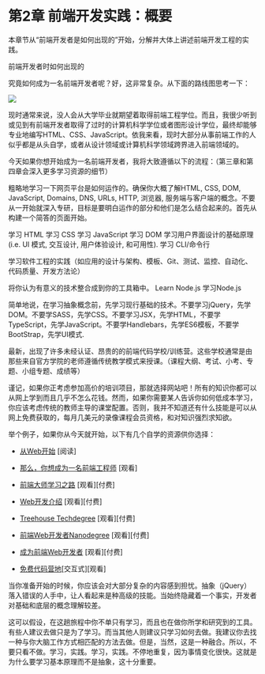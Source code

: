 <!-- Chapter 2. The Practice of Front-end Development: Overview -->
# 第2章 前端开发实践：概要
<!-- This chapter will break down and broadly describes the practice of front-end engineering starting with, "How Front-End Developers Are Made". -->
本章节从“前端开发者是如何出现的”开始，分解并大体上讲述前端开发工程的实践。

<!-- 2.1 - How Front-End Developers Are Made -->
前端开发者时如何出现的
<!-- How exactly does one become a front-end developer? Well, it's complicated. Just consider this road map: -->

究竟如何成为一名前端开发者呢？好，这非常复杂。从下面的路线图思考一下：

![](https://frontendmasters.com/books/front-end-handbook/2019/assets/images/frontend.png)

<!-- Today, in general, one can't go to college and expect to graduate with a degree in front-end engineering. And, I rarely hear of or meet front-end developers who suffered through what is likely a deprecated computer science degree or graphic design degree to end up writing HTML, CSS, and JavaScript professionally. From my perspective, most of the people working on the front-end today generally seem to be self-taught from the ground up or cross over into the front-end space from design or computer science fields. -->

现时通常来说，没人会从大学毕业就期望着取得前端工程学位。而且，我很少听到或见到有前端开发者取得了过时的计算机科学学位或者图形设计学位，最终却能够专业地编写HTML、CSS、JavaScript。依我来看，现时大部分从事前端工作的人似乎都是从头自学，或者从设计领域或计算机科学领域跨界进入前端领域的。

<!-- If you were to set out today to become a front-end developer I would loosely strive to follow the process outlined below (Chapter 3 and Chapter 4 will dive into more details on learning resources). -->
今天如果你想开始成为一名前端开发者，我将大致遵循以下的流程：（第三章和第四章会深入更多学习资源的细节）

<!-- Learn, roughly, how the web platform works. Make sure you know the "what" and "where" of HTML, CSS, DOM, JavaScript, Domains, DNS, URLs, HTTP, browsers, and servers/hosting. Don't dive deep on anything just yet, just aim to understand the parts at play and how they loosely fit together. Start by building simple web pages. -->

粗略地学习一下网页平台是如何运作的。确保你大概了解HTML, CSS, DOM, JavaScript, Domains, DNS, URLs, HTTP, 浏览器, 服务端与客户端的概念。不要从一开始就深入专研，目标是要明白运作的部分和他们是怎么结合起来的。首先从构建一个简答的页面开始。

学习 HTML
学习 CSS
学习 JavaScript
学习 DOM
学习用户界面设计的基础原理 (i.e. UI 模式, 交互设计, 用户体验设计, 和可用性).
学习 CLI/命令行
<!-- Learn the practice of software engineering (i.e., Application design/architecture, templates, Git, testing, monitoring, automating, code quality, development methodologies). -->
学习软件工程的实践（如应用的设计与架构、模板、Git、测试、监控、自动化、代码质量、开发方法论）
<!-- Get opinionated and customize your tool box with whatever makes sense to your brain (e.g. Webpack, React, and Mobx). -->
将你认为有意义的技术整合成到你的工具箱中。
Learn Node.js
学习Node.js
<!-- A short word of advice on learning. Learn the actual underlying technologies, before learning abstractions. Don't learn jQuery, learn the DOM. Don't learn SASS, learn CSS. Don't learn JSX, learn HTML. Don't learn TypeScript, learn JavaScript. Don't learn Handlebars, learn JavaScript ES6 templates. Don't just use Bootstrap, learn UI patterns. -->

简单地说，在学习抽象概念前，先学习现行基础的技术。不要学习jQuery，先学DOM。不要学SASS，先学CSS。不要学习JSX，先学HTML，不要学TypeScript，先学JavaScript。不要学Handlebars，先学ES6模板，不要学BootStrap，先学UI模式.

<!-- Lately a lot of non-accredited, expensive, front-end code schools/bootcamps have emerged. These avenues of becoming a front-end developer are typically teacher directed courses, that follow a more traditional style of learning, from an official instructor (i.e., syllabus, test, quizzes, projects, team projects, grades, etc.). -->

最新，出现了许多未经认证、昂贵的的前端代码学校/训练营。这些学校通常是由那些来自官方学院的老师遵循传统教学模式来授课。（课程大纲、考试、小考、专题、小组专题、成绩等）

<!-- Keep in mind, if you are considering an expensive training program, this is the web! Everything you need to learn is on the web for the taking, costing little to nothing. However, if you need someone to tell you how to take and learn what is low cost to free, and hold you accountable for learning it, you should consider a traditional instructor lead class room setting. Otherwise, I am not aware of any other profession that is practically free for the taking with an internet connection, a couple of dollars a month for screencasting memberships, and a burning desire for knowledge. -->

谨记，如果你正考虑参加高价的培训项目，那就选择网站吧！所有的知识你都可以从网上学到而且几乎不怎么花钱。然而，如果你需要某人告诉你如何低成本学习，你应该考虑传统的教师主导的课堂配置。否则，我并不知道还有什么技能是可以从网上免费获取的，每月几美元的录像课程会员资格，和对知识强烈求知欲。

<!-- For example, if you want to get going today, consuming one or more of the following self-directed resources below can work: -->

举个例子，如果你从今天就开始，以下有几个自学的资源供你选择：

<!-- Getting started with the Web [read] -->
- [从Web开始](https://developer.mozilla.org/en-US/docs/Learn/Getting_started_with_the_web) [阅读]
<!-- So, You Want to be a Front-End Engineer [watch] -->
- [那么，你想成为一名前端工程师](https://developer.mozilla.org/en-US/docs/Learn/Getting_started_with_the_web) [观看]
<!-- Frontend Masters Learning Paths [watch][$] -->
- [前端大师学习之路](https://frontendmasters.com/learn) [观看][付费]
<!-- Introduction to Web Development [watch][$] -->
- [Web开发介绍](https://frontendmasters.com/courses/web-development-v2/) [观看][付费]
<!-- Treehouse Techdegree [watch][$] -->
- [Treehouse Techdegree](https://teamtreehouse.com/techdegree/front-end-web-development-2) [观看][付费]
<!-- Front-End Web Developer Nanodegree [watch][$] -->
- [前端Web开发者Nanodegree](https://www.udacity.com/course/front-end-web-developer-nanodegree--nd001) [观看][付费]
<!-- Become a Front-End Web Developer [watch][$] -->
- [成为前端Web开发者](https://www.lynda.com/learning-paths/Web/become-a-front-end-web-developer) [观看][付费]
<!-- freeCodeCamp [interactive][watch] -->
- [免费代码营地](https://learn.freecodecamp.org/)[交互式][观看]

<!-- When getting your start, you should fear most things that conceal complexity. Abstractions (e.g. jQuery) in the wrong hands can give the appearance of advanced skills, while all the time hiding the fact that a developer has an inferior understanding of the basics or underlying concepts. -->

当你准备开始的时候，你应该会对大部分复杂的内容感到担忧。抽象（jQuery）落入错误的人手中，让人看起来是种高级的技能。当始终隐藏着一个事实，开发者对基础和底层的概念理解较差。

<!-- It is assumed that on this journey you are not only learning, but also doing as you learn and investigate tools. Some suggest only doing to learn. While others suggest only learning about doing. I suggest you find a mix of both that matches how your brain works and do that. But, for sure, it is a mix! So, don't just read about it, do it. Learn, do. Learn, do. Repeat indefinitely because things change fast. This is why learning the fundamentals, and not abstractions, are so important. -->

这可以假设，在这趟旅程中你不单只有学习，而且也在做你所学和研究到的工具。有些人建议去做只是为了学习。而当其他人则建议只学习如何去做。我建议你去找一种与你大脑工作方式相匹配的方法去做。但是，当然，这是一种融合。所以，不要只看不做。学习，实践。学习，实践。不停地重复，因为事情变化很快。这就是为什么要学习基本原理而不是抽象，这十分重要。